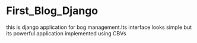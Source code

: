 # First_Blog_Django
 this is django application for bog management.Its interface looks simple but its powerful application implemented using CBVs
